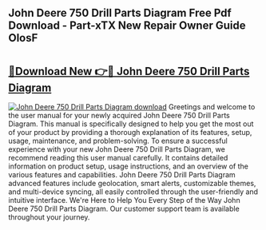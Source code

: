 ## John Deere 750 Drill Parts Diagram Free Pdf Download - Part-xTX New Repair Owner Guide OlosF

# <h2><a href="http://dfrxr6.blite.top/?on=John+Deere+750+Drill+Parts+Diagram">🔗Download New 👉🔴 John Deere 750 Drill Parts Diagram</a></h2>

[![John Deere 750 Drill Parts Diagram download](https://i.imgur.com/lujVjoI.png)](http://dfrxr6.blite.top/?on=John+Deere+750+Drill+Parts+Diagram)
Greetings and welcome to the user manual for your newly acquired John Deere 750 Drill Parts Diagram. This manual is specifically designed to help you get the most out of your product by providing a thorough explanation of its features, setup, usage, maintenance, and problem-solving. To ensure a successful experience with your new John Deere 750 Drill Parts Diagram, we recommend reading this user manual carefully. It contains detailed information on product setup, usage instructions, and an overview of the various features and capabilities. John Deere 750 Drill Parts Diagram advanced features include geolocation, smart alerts, customizable themes, and multi-device syncing, all easily controlled through the user-friendly and intuitive interface. We're Here to Help You Every Step of the Way John Deere 750 Drill Parts Diagram. Our customer support team is available throughout your journey.
